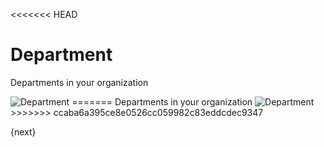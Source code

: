<<<<<<< HEAD
# Department

Departments in your organization

<img class="screenshot" alt="Department" src="/docs/assets/img/human-resources/department.png">
=======
Departments in your organization

<img class="screenshot" alt="Department" src="{{docs_base_url}}/assets/img/human-resources/department.png">
>>>>>>> ccaba6a395ce8e0526cc059982c83eddcdec9347

{next}